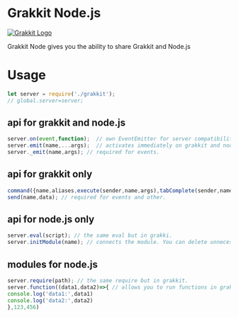 # Grakkit Node.js
[![Grakkit Logo](https://raw.githubusercontent.com/grakkit/grakkit/master/logo.png)](https://github.com/grakkit/grakkit)

Grakkit Node gives you the ability to share Grakkit and Node.js
# Usage
```js
let server = require('./grakkit');
// global.server=server;
```

## api for grakkit and node.js
```js
server.on(event,function);  // own EventEmitter for server compatibility.
server.emit(name,...args);  // activates immediately on grakkit and node.js. no matter where it was launched.
server._emit(name,args); // required for events.
```

## api for grakkit only
```js
command({name,aliases,execute(sender,name,args),tabComplete(sender,name,args)}); // adds command to server.
send(name,data); // required for events and other.
```

## api for node.js only
```js
server.eval(script); // the same eval but in grakki.
server.initModule(name); // connects the module. You can delete unnecessary modules.
```

## modules for node.js
```js
server.require(path); // the same require but in grakkit.
server.function((data1,data2)=>{ // allows you to run functions in grakkit passing arguments
console.log('data1:',data1)
console.log('data2:',data2)
},123,456)
```
